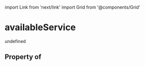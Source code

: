 import Link from 'next/link'
import Grid from '@components/Grid'

# availableService

undefined

## Property of



